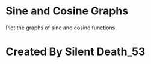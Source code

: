# Sine and Cosine Graphs
Plot the graphs of sine and cosine functions.

# Created By Silent Death_53
